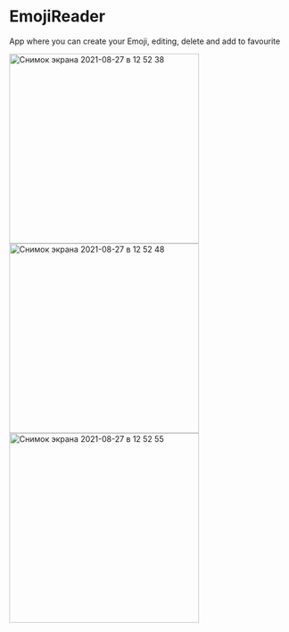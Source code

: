 # EmojiReader
App where you can create your Emoji, editing, delete and add to favourite

<img width="340" alt="Снимок экрана 2021-08-27 в 12 52 38" src="https://user-images.githubusercontent.com/84586624/131108999-cd5a060e-0cf8-4459-a27a-59529aa5f324.png">
<img width="340" alt="Снимок экрана 2021-08-27 в 12 52 48" src="https://user-images.githubusercontent.com/84586624/131109015-5dea5378-2bd6-4a50-bedf-5b375d288c2f.png">
<img width="340" alt="Снимок экрана 2021-08-27 в 12 52 55" src="https://user-images.githubusercontent.com/84586624/131109020-e846f591-9de7-4633-9a0e-f438d556a951.png">
